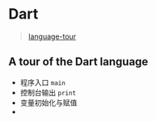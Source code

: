 # Dart

>[language-tour](https://dart.dev/guides/language/language-tour)

## A tour of the Dart language

- 程序入口 `main`
- 控制台输出 `print`
- 变量初始化与赋值
- 